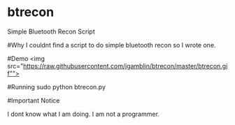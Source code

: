 # btrecon
Simple Bluetooth Recon Script

#Why
I couldnt find a script to do simple bluetooth recon so I wrote one. 

#Demo
<img src="https://raw.githubusercontent.com/jgamblin/btrecon/master/btrecon.gif"">

#Running
sudo python btrecon.py

#Important Notice

I dont know what I am doing. I am not a programmer.   
